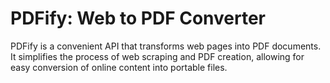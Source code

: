 # PDFify: Web to PDF Converter

PDFify is a convenient API that transforms web pages into PDF documents. It simplifies the process of web scraping and PDF creation, allowing for easy conversion of online content into portable files.
